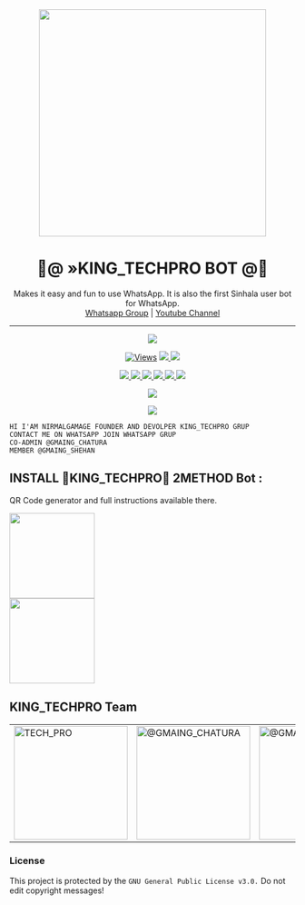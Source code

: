 <div align="center">
  <img src="https://i.ibb.co/C6zVqWV/1637216717790logo.png" width="400" height="400">
  <h1>🔰@ »KING_TECHPRO BOT @🔰</h1>
</div>
<p align="center">
    Makes it easy and fun to use WhatsApp. It is also the first Sinhala user bot for WhatsApp.
    <br>
        <a href="https://chat.whatsapp.com/I5CnpqgovSG37R4muJtIZp">Whatsapp Group</a> |
        <a href="shorturl.at/aemyL">Youtube Channel</a>
    <br>
</p>

----

<p align="center">
  <a href="https://github.com/KINGTECHPRO/KING_TPWHATSAPPBOT">
    <img src="https://img.shields.io/docker/pulls/blackamda/queenamdi?style=flat-square&label=Docker+Pulls">

<p align="center">

  <a href="https://github.com/KINGTECHPRO/KING_TPWHATSAPPBOT">
    <img src="https://hits.seeyoufarm.com/api/count/incr/badge.svg?url=https://github.com/KINGTECHPRO/KING_TPWHATSAPPBOT" alt="Views"/></a>
  
  </a>
  <a href="https://github.com/KINGTECHPRO/KING_TPWHATSAPPBOT/fork">
    <img src="https://img.shields.io/github/forks/KINGTECHPRO/KING_TPWHATSAPPBOT?label=Fork&style=social">
    
  </a>
  <a href="https://github.com/KINGTECHPRO/KING_TPWHATSAPPBOT/stargazers">
    <img src="https://img.shields.io/github/stars/KINGTECHPRO/KING_TPWHATSAPPBOT?style=social">
  </a>
</p>

<p align="center">
  <a href="https://github.com/KINGTECHPRO/KING_TPWHATSAPPBOT">
    <img src="https://img.shields.io/github/repo-size/KINGTECHPRO/KING_TPWHATSAPPBOT?color=purple&label=Repo%20Size&style=plastic">

  </a>
  <a href="https://github.com/KINGTECHPRO/KING_TPWHATSAPPBOT">
    <img src="https://img.shields.io/github/license/KINGTECHPRO/KING_TPWHATSAPPBOT?color=purple&label=License&style=plastic">

  </a>
  <a href="https://github.com/KINGTECHPRO/KING_TPWHATSAPPBOT">
    <img src="https://img.shields.io/github/languages/top/KINGTECHPRO/KING_TPWHATSAPPBOT?color=purple&label=Javascript&style=plastic">

  </a>
  <a href="https://github.com/KINGTECHPRO/KING_TPWHATSAPPBOT">
    <img src="https://img.shields.io/static/v1?label=Author&message=@NIRMAL%20GAMAGE&color=purple&style=plastic">
</a>
  <a href="https://github.com/KINGTECHPRO/KING_TPWHATSAPPBOT">
    <img src="https://img.shields.io/static/v1?label=Author&message=@CHATHURA%20@&color=purple&style=plastic">

  </a>
   </a>
  <a href="https://github.com/KINGTECHPRO/KING_TPWHATSAPPBOT">
    <img src="https://img.shields.io/static/v1?label=Author&message=@GAMING SHEHAN%20@&color=purple&style=plastic">

  </a>
  </p>
 <p align="center">
  <a href="https://wa.me/94707728716">
    <img src="https://img.shields.io/badge/Contact%20Me%20On%20Whatsapp-KING_%20TECHPRO%20LEADER%20Bot-purple&style=plastic">

  </a>
  </p>
 <p align="center">
  <a href="https://wa.me/94786315446">
    <img src="https://img.shields.io/badge/Contact%20Me%20On%20Whatsapp-KING_%20TECHPRO%20COADMIN%20Bot-purple&style=plastic">

  </a>
</p>

```
HI I'AM NIRMALGAMAGE FOUNDER AND DEVOLPER KING_TECHPRO GRUP
CONTACT ME ON WHATSAPP JOIN WHATSAPP GRUP
CO-ADMIN @GMAING_CHATURA
MEMBER @GMAING_SHEHAN
```

## INSTALL 🔰KING_TECHPRO🔰 2METHOD Bot :
QR Code generator and full instructions available there.
<div>
	<a href="https://replit.com/@NIRMALGAMAGE/KINGTECH-PRO-QR-CODE">
<img src="https://replit.com/badge/github/quiec/NIRMALGA" width="150"></br></a>
</div>

<div>
	<a href="https://dashboard.heroku.com/new?template=https://github.com/KINGTECHPRO/KING_TECHPROBOT">
<img src="https://www.herokucdn.com/deploy/button.svg" width="150"></br></a>
</div>

## KING_TECHPRO Team

<table>
										<tbody>
											<tr>
												<td><a href="https://github.com/KINGTECHPRO/"><img src="https://i.ibb.co/CmGCxDQ/artworks-000249837946-798hgw-t500x500.jpg" width="200" height="200" alt="TECH_PRO"></a></td>                 
												<td><a href="www.techpro200811.blogspot.com_/"><img src="https://i.ibb.co/FB5nz3Q/Screenshot-20211116-124010-2.png" width="200" height="200" alt="@GMAING_CHATURA"></a></td>
												<td><a href="shorturl.at/aemyL/"><img src="https://i.ibb.co/KwGKmY4/GAMING-SHEHAN.png" width="200" height="200" alt="@GMAING_SHEHAN"></a></td>
											</tr>
										</tbody>
									</table>
                  <table>

### License
This project is protected by the `GNU General Public License v3.0.`
Do not edit copyright messages!
